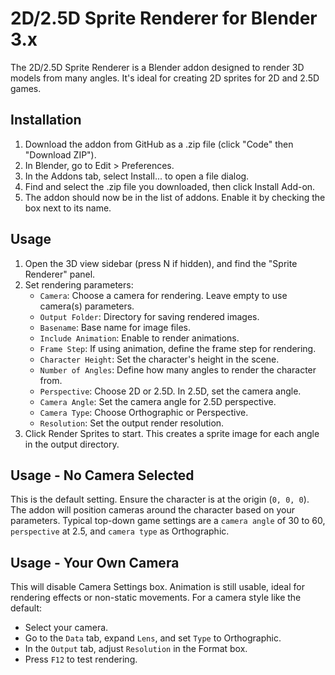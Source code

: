 # 2D/2.5D Sprite Renderer for Blender 3.x

The 2D/2.5D Sprite Renderer is a Blender addon designed to render 3D models from many angles. It's ideal for creating 2D sprites for 2D and 2.5D games.

## Installation
1. Download the addon from GitHub as a .zip file (click "Code" then "Download ZIP").
2. In Blender, go to Edit > Preferences.
3. In the Addons tab, select Install... to open a file dialog.
4. Find and select the .zip file you downloaded, then click Install Add-on.
5. The addon should now be in the list of addons. Enable it by checking the box next to its name.

## Usage
1. Open the 3D view sidebar (press N if hidden), and find the "Sprite Renderer" panel.
2. Set rendering parameters:
    * `Camera`: Choose a camera for rendering. Leave empty to use camera(s) parameters.
    * `Output Folder`: Directory for saving rendered images.
    * `Basename`: Base name for image files.
    * `Include Animation`: Enable to render animations.
    * `Frame Step`: If using animation, define the frame step for rendering.
    * `Character Height`: Set the character's height in the scene.
    * `Number of Angles`: Define how many angles to render the character from.
    * `Perspective`: Choose 2D or 2.5D. In 2.5D, set the camera angle.
    * `Camera Angle`: Set the camera angle for 2.5D perspective.
    * `Camera Type`: Choose Orthographic or Perspective.
    * `Resolution`: Set the output render resolution.
3. Click Render Sprites to start. This creates a sprite image for each angle in the output directory.

## Usage - No Camera Selected
This is the default setting. Ensure the character is at the origin (`0, 0, 0`). The addon will position cameras around the character based on your parameters. Typical top-down game settings are a `camera angle` of 30 to 60, `perspective` at 2.5, and `camera type` as Orthographic.

## Usage - Your Own Camera
This will disable Camera Settings box. Animation is still usable, ideal for rendering effects or non-static movements. For a camera style like the default:
* Select your camera.
* Go to the `Data` tab, expand `Lens`, and set `Type` to Orthographic.
* In the `Output` tab, adjust `Resolution` in the Format box.
* Press `F12` to test rendering.
